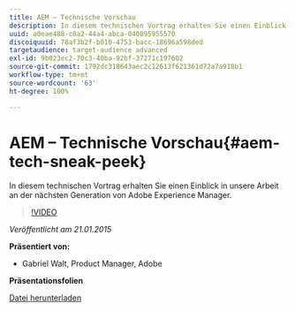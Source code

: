 ```yaml
---
title: AEM – Technische Vorschau
description: In diesem technischen Vortrag erhalten Sie einen Einblick in unsere Arbeit an der nächsten Generation von Adobe Experience Manager.
uuid: a0eae408-c0a2-44a4-abca-040895955570
discoiquuid: 78af3b2f-b010-4753-bacc-18696a598ded
targetaudience: target-audience advanced
exl-id: 9b023ec2-70c3-40ba-92bf-37271c197602
source-git-commit: 1792dc318643aec2c12613f621361d72a7a918b1
workflow-type: tm+mt
source-wordcount: '63'
ht-degree: 100%

---
```


# AEM – Technische Vorschau{#aem-tech-sneak-peek}

In diesem technischen Vortrag erhalten Sie einen Einblick in unsere Arbeit an der nächsten Generation von Adobe Experience Manager.

>[!VIDEO](https://video.tv.adobe.com/v/19384/?quality=9)

*Veröffentlicht am 21.01.2015*

**Präsentiert von:**

* Gabriel Walt, Product Manager, Adobe

**Präsentationsfolien**

[Datei herunterladen](assets/aem-technical-sneak-peek.pdf)
<!--
[Get back to the Overview](https://helpx.adobe.com/experience-manager/kt/eseminars/gems/aem-index.html)
-->
